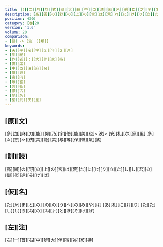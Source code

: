 ```yaml
---
title: [（][二][月][於][式][部][大][輔][中][臣][清][麻][呂][朝][臣][之][宅][宴][歌][十]<[五]>[首][）][依][興][各][思][高][圓][離][宮][處][作][歌][五][首]
description: [高][圓][の][野][の][上][の][宮][は][荒][れ][に][け][り][立][た][し][し][君][の][御][代][遠][そ][け][ば]
position: 4506
category: [巻]20
version: '1.0'
volume: 20
comparison:
- [婆] -> [波] [[類]]
keywords:
- [天][平][宝][字][２][年][２][月]
- [年][紀]
- [作][者][：][大][伴][家][持]
- [宴][席]
- [中][臣][清][麻][呂]
- [依][興]
- [高][円]
- [離][宮]
- [宮][廷]
- [懐][古]
- [地][名]
- [聖][武][天][皇]
---
```


## [原][文]

[多][加][麻][刀][能] [努][乃][宇][倍][能][美][也]<[波]> [安][礼][尓][家][里] [多][々][志][々][伎][美][能] [美][与][等][保][曽][氣][婆]

## [訓][読]

[高][圓][の][野][の][上][の][宮][は][荒][れ][に][け][り][立][た][し][し][君][の][御][代][遠][そ][け][ば]

## [仮][名]

[た][か][ま][と][の] [の][の][う][へ][の][み][や][は] [あ][れ][に][け][り] [た][た][し][し][き][み][の] [み][よ][と][ほ][そ][け][ば]

## [左][注]

[右][一][首][右][中][辨][大][伴][宿][祢][家][持]
